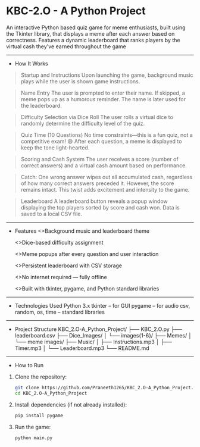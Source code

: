 # KBC-2.O - A Python Project
An interactive Python based quiz game for meme enthusiasts, built using the Tkinter library, that displays a meme after each answer based on correctness. 
Features a dynamic leaderboard that ranks players by the virtual cash they've earned throughout the game

-----------------------------------------------------------------------------------------------------------------------------------------------------

- How It Works
>Startup and Instructions
  Upon launching the game, background music plays while the user is shown game instructions.

>Name Entry
  The user is prompted to enter their name. If skipped, a meme pops up as a humorous reminder. The name is later used for the leaderboard.

>Difficulty Selection via Dice Roll
  The user rolls a virtual dice to randomly determine the difficulty level of the quiz.

>Quiz Time (10 Questions)
  No time constraints—this is a fun quiz, not a competitive exam! 😄
  After each question, a meme is displayed to keep the tone light-hearted.

>Scoring and Cash System
  The user receives a score (number of correct answers) and a virtual cash amount based on performance.

>Catch: One wrong answer wipes out all accumulated cash, regardless of how many correct answers preceded it. However, the score remains intact.
  This twist adds excitement and intensity to the game.

>Leaderboard
  A leaderboard button reveals a popup window displaying the top players sorted by score and cash won. Data is saved to a local CSV file.

-----------------------------------------------------------------------------------------------------------------------------------------------------

- Features
  <>Background music and leaderboard theme

  <>Dice-based difficulty assignment

  <>Meme popups after every question and user interaction

  <>Persistent leaderboard with CSV storage

  <>No internet required — fully offline

  <>Built with tkinter, pygame, and Python standard libraries

-----------------------------------------------------------------------------------------------------------------------------------------------------

- Technologies Used
Python 3.x
tkinter – for GUI
pygame – for audio
csv, random, os, time – standard libraries

-----------------------------------------------------------------------------------------------------------------------------------------------------

- Project Structure
KBC_2.O-A_Python_Project/
├── KBC_2.O.py
├── leaderboard.csv
├── Dice_Images/
│   └── images{1-6}/
├── Memes/
│   └── meme images/
├── Music/
│   ├── Instructions.mp3
│   ├── Timer.mp3
│   └── Leaderboard.mp3
└── README.md

-----------------------------------------------------------------------------------------------------------------------------------------------------

- How to Run

1. Clone the repository:
   ```bash
   git clone https://github.com/Praneeth1265/KBC_2.O-A_Python_Project.git
   cd KBC_2.O-A_Python_Project
   ```

2. Install dependencies (if not already installed):
   ```bash
   pip install pygame
   ```

3. Run the game:
   ```bash
   python main.py
   ```
